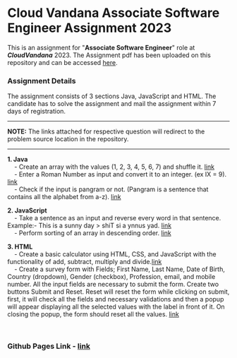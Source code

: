 # Cloud Vandana Associate Software Engineer Assignment 2023

This is an assignment for "**Associate Software Engineer**" role at ***CloudVandana*** 2023.
The Assignment pdf has been uploaded on this repository and can be accessed [here](https://github.com/VamshiRk27/CloudVandana_Assignment_AssociateSoftwareEngineer2023/blob/master/Assignment_Associate%20Software%20Engineer%202023.pdf).

### Assignment Details
The assignment consists of 3 sections Java, JavaScript and HTML. The candidate has to solve the assignment and mail the assignment within 7 days of registration.

---
**NOTE:**
The links attached for respective question will redirect to the problem source location in the repository.

---
**1. Java** <br>
     &nbsp; &nbsp; - Create an array with the values (1, 2, 3, 4, 5, 6, 7) and shuffle it. [link](https://github.com/VamshiRk27/CloudVandana_Assignment_AssociateSoftwareEngineer2023/blob/master/1%20Java/com/org/assignment/ShuffleAnArray.java) <br>
     &nbsp; &nbsp; - Enter a Roman Number as input and convert it to an integer. (ex IX = 9). [link](https://github.com/VamshiRk27/CloudVandana_Assignment_AssociateSoftwareEngineer2023/blob/master/1%20Java/com/org/assignment/RomanToInteger.java) <br>
     &nbsp; &nbsp; - Check if the input is pangram or not. (Pangram is a sentence that contains all the alphabet from a-z). [link](https://github.com/VamshiRk27/CloudVandana_Assignment_AssociateSoftwareEngineer2023/blob/master/1%20Java/com/org/assignment/Pangram.java)

**2. JavaScript** <br>
     &nbsp; &nbsp; - Take a sentence as an input and reverse every word in that sentence. Example:- This is a sunny day > shiT si a ynnus yad. [link](https://github.com/VamshiRk27/CloudVandana_Assignment_AssociateSoftwareEngineer2023/tree/master/2%20JavaScript/A.%20Reverse%20Sentence) <br>
     &nbsp; &nbsp; - Perform sorting of an array in descending order. [link](https://github.com/VamshiRk27/CloudVandana_Assignment_AssociateSoftwareEngineer2023/tree/master/2%20JavaScript/B.%20Descending%20Sorting) <br>

**3. HTML** <br>
     &nbsp; &nbsp; - Create a basic calculator using HTML, CSS, and JavaScript with the functionality of add, subtract, multiply and divide.[link](https://github.com/VamshiRk27/CloudVandana_Assignment_AssociateSoftwareEngineer2023/tree/master/3%20HTML/Calculator) <br>
     &nbsp; &nbsp; - Create a survey form with Fields; First Name, Last Name, Date of Birth, Country (dropdown), Gender (checkbox), Profession, email, and mobile number. All the input fields are necessary to submit the form. Create two buttons Submit and Reset. Reset will reset the form while clicking on submit, first, it will check all the fields and necessary validations and then a popup will appear displaying all the selected values with the label in front of it. On closing the popup, the form should reset all the values. [link](https://github.com/VamshiRk27/CloudVandana_Assignment_AssociateSoftwareEngineer2023/tree/master/3%20HTML/Customer%20Survey%20Form)   
     
<br>

### Github Pages Link - [link](https://vamshirk27.github.io/CloudVandana_Assignment_AssociateSoftwareEngineer2023/)


